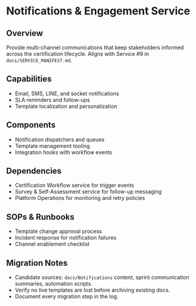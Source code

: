 # Notifications & Engagement Service

## Overview
Provide multi-channel communications that keep stakeholders informed across the certification lifecycle. Aligns with Service #9 in `docs/SERVICE_MANIFEST.md`.

## Capabilities
- Email, SMS, LINE, and socket notifications
- SLA reminders and follow-ups
- Template localization and personalization

## Components
- Notification dispatchers and queues
- Template management tooling
- Integration hooks with workflow events

## Dependencies
- Certification Workflow service for trigger events
- Survey & Self-Assessment service for follow-up messaging
- Platform Operations for monitoring and retry policies

## SOPs & Runbooks
- Template change approval process
- Incident response for notification failures
- Channel enablement checklist

## Migration Notes
- Candidate sources: `docs/Notifications` content, sprint communication summaries, automation scripts.
- Verify no live templates are lost before archiving existing docs.
- Document every migration step in the log.
